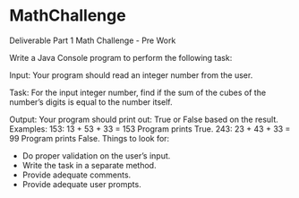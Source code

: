 # MathChallenge
Deliverable Part 1 Math Challenge - Pre Work

Write a Java Console program to perform the following task:

Input: Your program should read an integer number from the user.

Task: For the input integer number, find if the sum of the cubes of the number’s digits is equal to the number itself. 

Output: Your program should print out: True or False based on the result. 
Examples:
153: 13 + 53 + 33  = 153  Program prints True. 243: 23 + 43 + 33 = 99  Program prints False.
Things to look for: 
- Do proper validation on the user’s input.
- Write the task in a separate method.
- Provide adequate comments.
- Provide adequate user prompts.
